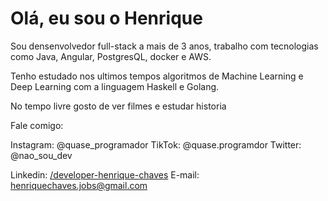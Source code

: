# Olá, eu sou o Henrique

Sou densenvolvedor full-stack a mais de 3 anos, trabalho com tecnologias 
como Java, Angular, PostgresQL, docker e AWS.

Tenho estudado nos ultimos tempos algoritmos de Machine Learning 
e Deep Learning com a linguagem Haskell e Golang.

No tempo livre gosto de ver filmes e estudar historia

Fale comigo:

Instagram: @quase_programador
TikTok: @quase.programdor
Twitter: @nao_sou_dev

Linkedin: [/developer-henrique-chaves](https://www.linkedin.com/in/developer-henrique-chaves/)
E-mail: henriquechaves.jobs@gmail.com


